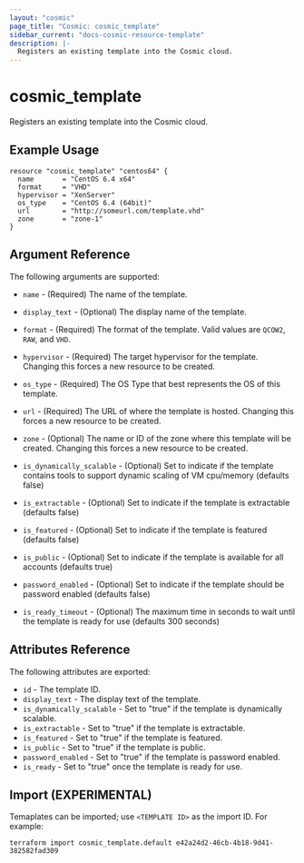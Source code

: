 ```yaml
---
layout: "cosmic"
page_title: "Cosmic: cosmic_template"
sidebar_current: "docs-cosmic-resource-template"
description: |-
  Registers an existing template into the Cosmic cloud.
---
```


# cosmic_template

Registers an existing template into the Cosmic cloud.

## Example Usage

```hcl
resource "cosmic_template" "centos64" {
  name       = "CentOS 6.4 x64"
  format     = "VHD"
  hypervisor = "XenServer"
  os_type    = "CentOS 6.4 (64bit)"
  url        = "http://someurl.com/template.vhd"
  zone       = "zone-1"
}
```

## Argument Reference

The following arguments are supported:

* `name` - (Required) The name of the template.

* `display_text` - (Optional) The display name of the template.

* `format` - (Required) The format of the template. Valid values are `QCOW2`,
    `RAW`, and `VHD`.

* `hypervisor` - (Required) The target hypervisor for the template. Changing
    this forces a new resource to be created.

* `os_type` - (Required) The OS Type that best represents the OS of this
    template.

* `url` - (Required) The URL of where the template is hosted. Changing this
    forces a new resource to be created.

* `zone` - (Optional) The name or ID of the zone where this template will be created.
    Changing this forces a new resource to be created.

* `is_dynamically_scalable` - (Optional) Set to indicate if the template contains
    tools to support dynamic scaling of VM cpu/memory (defaults false)

* `is_extractable` - (Optional) Set to indicate if the template is extractable
    (defaults false)

* `is_featured` - (Optional) Set to indicate if the template is featured
    (defaults false)

* `is_public` - (Optional) Set to indicate if the template is available for
    all accounts (defaults true)

* `password_enabled` - (Optional) Set to indicate if the template should be
    password enabled (defaults false)

* `is_ready_timeout` - (Optional) The maximum time in seconds to wait until the
    template is ready for use (defaults 300 seconds)

## Attributes Reference

The following attributes are exported:

* `id` - The template ID.
* `display_text` - The display text of the template.
* `is_dynamically_scalable` - Set to "true" if the template is dynamically scalable.
* `is_extractable` - Set to "true" if the template is extractable.
* `is_featured` - Set to "true" if the template is featured.
* `is_public` - Set to "true" if the template is public.
* `password_enabled` - Set to "true" if the template is password enabled.
* `is_ready` - Set to "true" once the template is ready for use.

## Import (EXPERIMENTAL)

Temaplates can be imported; use `<TEMPLATE ID>` as the import ID. For
example:

```shell
terraform import cosmic_template.default e42a24d2-46cb-4b18-9d41-382582fad309
```

